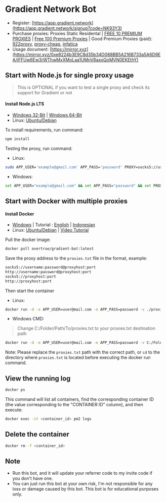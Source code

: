 # Gradient Network Bot

- Register: [https://app.gradient.network](https://app.gradient.network/signup?code=NK93Y3)
- Purchase proxies: Proxies Static Residental | [FREE 10 PREMIUM PROXIES](https://www.webshare.io/?referral_code=p7k7whpdu2jg) | [Free 100 Premium Proxies](https://proxyscrape.com/?ref=odk1mmj) | Good Premium Proxies (paid): [922proxy](https://www.922proxy.com/register?inviter_code=d03d4fed), [proxy-cheap](https://app.proxy-cheap.com/r/JysUiH), [infatica](https://dashboard.infatica.io/aff.php?aff=544)
- Usage document: [https://mirror.xyz](https://mirror.xyz/0xe8224b3E9C8d35b34D088BB5A216B733a5A6D9EA/jFFUw6Ew3rWThwMxXMoLaa1UMnV8axoQoMVN0EKEthY)

## Start with Node.js for single proxy usage
> This is OPTIONAL if you want to test a single proxy and check its support for Gradient or not
#### Install Node.js LTS
- [Windows 32-Bit](https://nodejs.org/dist/v20.9.0/node-v20.9.0-x86.msi) | [Windows 64-Bit](https://nodejs.org/dist/v20.9.0/node-v20.9.0-x64.msi)
- Linux: [Ubuntu/Debian](https://medium.com/@nsidana123/before-the-birth-of-of-node-js-15ee9262110c)

To install requirements, run command:
```bash
npm install 
```
Testing the proxy, run command:
- Linux:
```bash
sudo APP_USER='example@gmail.com' APP_PASS='password' PROXY=socks5://username@password@proxyhost:port node app.js
```
- Windows:
```bash
set APP_USER="example@gmail.com" && set APP_PASS="password" && set PROXY=socks5://username:password@proxyhost:port && node app.js
```

## Start with Docker with multiple proxies
#### Install Docker
- [Windows](https://desktop.docker.com/win/main/amd64/Docker%20Desktop%20Installer.exe)  | Tutorial : [English](https://medium.com/@supportfly/how-to-install-docker-on-windows-bead8c658a68) | [Indonesian](https://www.youtube.com/watch?v=u5hpc7jEx1U&ab_channel=BimaPutraPratama)
- Linux: [Ubuntu/Debian](https://phoenixnap.com/kb/install-docker-on-ubuntu-20-04) | [Video Tutorial](https://www.youtube.com/watch?v=1_l-TNKPw-0&ab_channel=FarukAlam-AI)

Pull the docker image:
```bash
docker pull overtrue/gradient-bot:latest
```

Save the proxy address to the `proxies.txt` file in the format, example:
```bash
socks5://username:password@proxyhost:port
http://username:password@proxyhost:port
socks5://proxyhost:port
http://proxyhost:port
```
Then start the container

- Linux:

```bash
docker run -d -e APP_USER=user@mail.com -e APP_PASS=password -v ./proxies.txt:/app/proxies.txt overtrue/gradient-bot
```
- Windows CMD:
>Change C:/Folder/Path/To/proxies.txt to your proxies.txt destination path
```bash
docker run -d -e APP_USER=user@mail.com -e APP_PASS=password -v C:/Folder/Path/To/proxies.txt:/app/proxies.txt overtrue/gradient-bot
```

Note: Please replace the `proxies.txt` path with the correct path, or `cd` to the directory where `proxies.txt` is located before executing the docker run command.

## View the running log

```bash
docker ps
```
This command will list all containers, find the corresponding container ID (the value corresponding to the "CONTAINER ID" column), and then execute:

```bash
docker exec -it <container_id> pm2 logs
```

## Delete the container

```bash
docker rm -f <container_id>
```

## Note

- Run this bot, and it will update your referrer code to my invite code if you don't have one.
- You can just run this bot at your own risk, I'm not responsible for any loss or damage caused by this bot. This bot is for educational purposes only.
